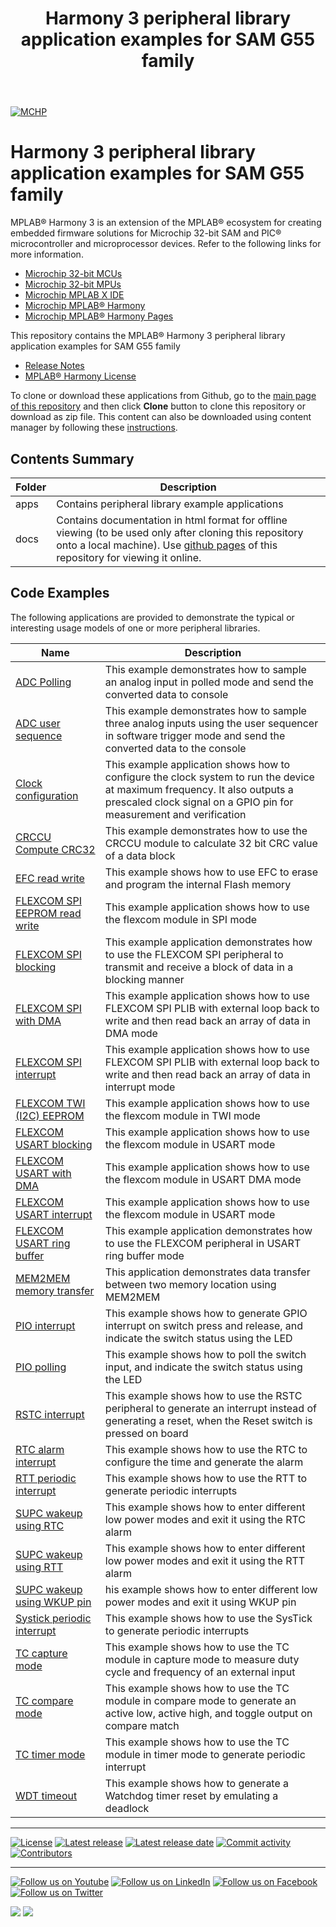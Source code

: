 ﻿---
title: Harmony 3 peripheral library application examples for SAM G55 family
nav_order: 1
has_children: true
has_toc: false
---
[![MCHP](https://www.microchip.com/ResourcePackages/Microchip/assets/dist/images/logo.png)](https://www.microchip.com)

# Harmony 3 peripheral library application examples for SAM G55 family

MPLAB® Harmony 3 is an extension of the MPLAB® ecosystem for creating embedded firmware solutions for Microchip 32-bit SAM and PIC® microcontroller and microprocessor devices.  Refer to the following links for more information.

- [Microchip 32-bit MCUs](https://www.microchip.com/design-centers/32-bit)
- [Microchip 32-bit MPUs](https://www.microchip.com/design-centers/32-bit-mpus)
- [Microchip MPLAB X IDE](https://www.microchip.com/mplab/mplab-x-ide)
- [Microchip MPLAB® Harmony](https://www.microchip.com/mplab/mplab-harmony)
- [Microchip MPLAB® Harmony Pages](https://microchip-mplab-harmony.github.io/)

This repository contains the MPLAB® Harmony 3 peripheral library application examples for SAM G55 family

- [Release Notes](release_notes.md)
- [MPLAB® Harmony License](mplab_harmony_license.md)

To clone or download these applications from Github, go to the [main page of this repository](https://github.com/Microchip-MPLAB-Harmony/csp_apps_sam_g55) and then click **Clone** button to clone this repository or download as zip file.
This content can also be downloaded using content manager by following these [instructions](https://github.com/Microchip-MPLAB-Harmony/contentmanager/wiki).

## Contents Summary

| Folder     | Description                             |
| ---        | ---                                     |
| apps       | Contains peripheral library example applications |
| docs       | Contains documentation in html format for offline viewing (to be used only after cloning this repository onto a local machine). Use [github pages](https://microchip-mplab-harmony.github.io/csp_apps_sam_g55/) of this repository for viewing it online. |

## Code Examples

The following applications are provided to demonstrate the typical or interesting usage models of one or more peripheral libraries.

| Name | Description |
| ---- | ----------- |
| [ADC Polling](apps/adc/adc_polled_mode/readme.md) | This example demonstrates how to sample an analog input in polled mode and send the converted data to console |
| [ADC user sequence](apps/adc/adc_user_sequence/readme.md) | This example demonstrates how to sample three analog inputs using the user sequencer in software trigger mode and send the converted data to the console |
| [Clock configuration](apps/clock/clock_config/readme.md) | This example application shows how to configure the clock system to run the device at maximum frequency. It also outputs a prescaled clock signal on a GPIO pin for measurement and verification |
| [CRCCU Compute CRC32](apps/crccu/crccu_crc32_generate/readme.md) | This example demonstrates how to use the CRCCU module to calculate 32 bit CRC value of a data block |
| [EFC read write](apps/efc/flash_read_write/readme.md) | This example shows how to use EFC to erase and program the internal Flash memory |
| [FLEXCOM SPI EEPROM read write](apps/flexcom/flexcom_spi_eeprom/readme.md) | This example application shows how to use the flexcom module in SPI mode |
| [FLEXCOM SPI blocking](apps/flexcom/flexcom_spi_self_loopback_blocking/readme.md) | This example application demonstrates how to use the FLEXCOM SPI peripheral to transmit and receive a block of data in a blocking manner |
| [FLEXCOM SPI with DMA](apps/flexcom/flexcom_spi_self_loopback_dma/readme.md) | This example application shows how to use FLEXCOM SPI PLIB with external loop back to write and then read back an array of data in DMA mode |
| [FLEXCOM SPI interrupt](apps/flexcom/flexcom_spi_self_loopback_interrupt/readme.md) | This example application shows how to use FLEXCOM SPI PLIB with external loop back to write and then read back an array of data in interrupt mode |
| [FLEXCOM TWI (I2C) EEPROM](apps/flexcom/flexcom_twi_eeprom/readme.md) | This example application shows how to use the flexcom module in TWI mode |
| [FLEXCOM USART blocking](apps/flexcom/flexcom_usart_echo_blocking/readme.md) | This example application shows how to use the flexcom module in USART mode |
| [FLEXCOM USART with DMA](apps/flexcom/flexcom_usart_echo_dma/readme.md) | This example application shows how to use the flexcom module in USART DMA mode |
| [FLEXCOM USART interrupt](apps/flexcom/flexcom_usart_echo_interrupt/readme.md) | This example application shows how to use the flexcom module in USART mode |
| [FLEXCOM USART ring buffer](apps/flexcom/flexcom_usart_ring_buffer_interrupt/readme.md) | This example application demonstrates how to use the FLEXCOM peripheral in USART ring buffer mode |
| [MEM2MEM memory transfer](apps/mem2mem/mem2mem_memory_transfer/readme.md) | This application demonstrates data transfer between two memory location using MEM2MEM |
| [PIO interrupt](apps/pio/pio_led_on_off_interrupt/readme.md) | This example shows how to generate GPIO interrupt on switch press and release, and indicate the switch status using the LED |
| [PIO polling](apps/pio/pio_led_on_off_polling/readme.md) | This example shows how to poll the switch input, and indicate the switch status using the LED |
| [RSTC interrupt](apps/rstc/led_switcher/readme.md) | This example shows how to use the RSTC peripheral to generate an interrupt instead of generating a reset, when the Reset switch is pressed on board |
| [RTC alarm interrupt](apps/rtc/rtc_alarm/readme.md) | This example shows how to use the RTC to configure the time and generate the alarm |
| [RTT periodic interrupt](apps/rtt/rtt_periodic_timeout/readme.md) | This example shows how to use the RTT to generate periodic interrupts |
| [SUPC wakeup using RTC](apps/supc/supc_wakeup_rtc/readme.md) | This example shows how to enter different low power modes and exit it using the RTC alarm |
| [SUPC wakeup using RTT](apps/supc/supc_wakeup_rtt/readme.md) | This example shows how to enter different low power modes and exit it using the RTT alarm |
| [SUPC wakeup using WKUP pin](apps/supc/supc_wakeup_wkup/readme.md) | his example shows how to enter different low power modes and exit it using WKUP pin |
| [Systick periodic interrupt](apps/systick/systick_periodic_timeout/readme.md) | This example shows how to use the SysTick to generate periodic interrupts |
| [TC capture mode](apps/tc/tc_capture_mode/readme.md) | This example shows how to use the TC module in capture mode to measure duty cycle and frequency of an external input |
| [TC compare mode](apps/tc/tc_compare_mode/readme.md) | This example shows how to use the TC module in compare mode to generate an active low, active high, and toggle output on compare match |
| [TC timer mode](apps/tc/tc_timer_mode/readme.md) | This example shows how to use the TC module in timer mode to generate periodic interrupt |
| [WDT timeout](apps/wdt/wdt_timeout/readme.md) | This example shows how to generate a Watchdog timer reset by emulating a deadlock |

____

[![License](https://img.shields.io/badge/license-Harmony%20license-orange.svg)](https://github.com/Microchip-MPLAB-Harmony/csp_apps_sam_g55/blob/master/mplab_harmony_license.md)
[![Latest release](https://img.shields.io/github/release/Microchip-MPLAB-Harmony/csp_apps_sam_g55.svg)](https://github.com/Microchip-MPLAB-Harmony/csp_apps_sam_g55/releases/latest)
[![Latest release date](https://img.shields.io/github/release-date/Microchip-MPLAB-Harmony/csp_apps_sam_g55.svg)](https://github.com/Microchip-MPLAB-Harmony/csp_apps_sam_g55/releases/latest)
[![Commit activity](https://img.shields.io/github/commit-activity/y/Microchip-MPLAB-Harmony/csp_apps_sam_g55.svg)](https://github.com/Microchip-MPLAB-Harmony/csp_apps_sam_g55/graphs/commit-activity)
[![Contributors](https://img.shields.io/github/contributors-anon/Microchip-MPLAB-Harmony/csp_apps_sam_g55.svg)]()

____

[![Follow us on Youtube](https://img.shields.io/badge/Youtube-Follow%20us%20on%20Youtube-red.svg)](https://www.youtube.com/user/MicrochipTechnology)
[![Follow us on LinkedIn](https://img.shields.io/badge/LinkedIn-Follow%20us%20on%20LinkedIn-blue.svg)](https://www.linkedin.com/company/microchip-technology)
[![Follow us on Facebook](https://img.shields.io/badge/Facebook-Follow%20us%20on%20Facebook-blue.svg)](https://www.facebook.com/microchiptechnology/)
[![Follow us on Twitter](https://img.shields.io/twitter/follow/MicrochipTech.svg?style=social)](https://twitter.com/MicrochipTech)

[![](https://img.shields.io/github/stars/Microchip-MPLAB-Harmony/csp_apps_sam_g55.svg?style=social)]()
[![](https://img.shields.io/github/watchers/Microchip-MPLAB-Harmony/csp_apps_sam_g55.svg?style=social)]()